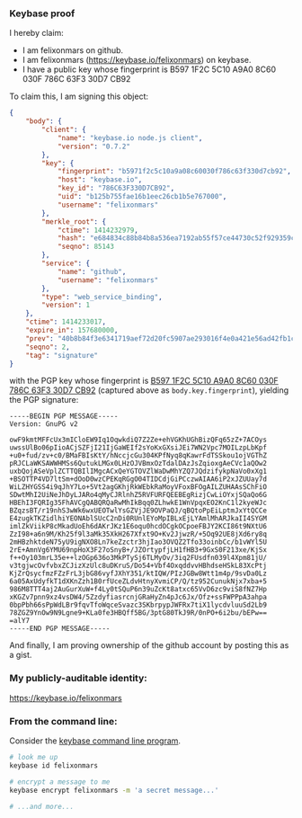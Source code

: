 ### Keybase proof

I hereby claim:

  * I am felixonmars on github.
  * I am felixonmars (https://keybase.io/felixonmars) on keybase.
  * I have a public key whose fingerprint is B597 1F2C 5C10 A9A0 8C60  030F 786C 63F3 30D7 CB92

To claim this, I am signing this object:

```json
{
    "body": {
        "client": {
            "name": "keybase.io node.js client",
            "version": "0.7.2"
        },
        "key": {
            "fingerprint": "b5971f2c5c10a9a08c60030f786c63f330d7cb92",
            "host": "keybase.io",
            "key_id": "786C63F330D7CB92",
            "uid": "b125b755fae16b1eec26cb1b5e767000",
            "username": "felixonmars"
        },
        "merkle_root": {
            "ctime": 1414232979,
            "hash": "e684834c88b84b8a536ea7192ab55f57ce44730c52f929359ca7cf7dddf50d505ed4bb32cc8517b15a1446146e942a64955771930ef48e00d9545d6c58a24f1a",
            "seqno": 85143
        },
        "service": {
            "name": "github",
            "username": "felixonmars"
        },
        "type": "web_service_binding",
        "version": 1
    },
    "ctime": 1414233017,
    "expire_in": 157680000,
    "prev": "40b8b84f3e6341719aef72d20fc5907ae293016f4e0a421e56ad42fb1cda3ede",
    "seqno": 2,
    "tag": "signature"
}
```

with the PGP key whose fingerprint is
[B597 1F2C 5C10 A9A0 8C60  030F 786C 63F3 30D7 CB92](https://keybase.io/felixonmars)
(captured above as `body.key.fingerprint`), yielding the PGP signature:

```
-----BEGIN PGP MESSAGE-----
Version: GnuPG v2

owF9kmtMFFcUx3mICloEW9Iq1OqwkdiQ7Z2Ze+ehVGKhUGhBizQFq65zZ+7ACOys
uwssUlBo06pIioACjSZFjI21IjGaWEIf2sYoKxGXsiJEi7WN2Vpc7MOILzpLbKpf
+u0+fud/zv+c0/BMaFBIsKtY/hNccjcGu304KPfNyq8qKawrFdTSSkou1ojVGThZ
pRJCLaWKSAWWHMSs6QutukLMGx0LHzOJVBmxOzTdalDAzJsZqioxgAeCVc1aQOw2
uxbQojASeVplZCTTQBIlIMgcACxQeYGTOVZlWaDwMhYZQ7JQdzifykpNaVo0xXg1
+BSOTTP4VD7ltSm+dOoD0wzCPEKqRGgO04TIDCdjGiPCczwAIAA6iP2xJZUUay7d
WiLZHYGSS4i9qJhY7Lo+5Vt2agGKhjRkWEbkRaMoyVFoxBFOgAILZUHAAsSChFiO
SDwtMhI2UiNeJhDyLJARo4qMyCJRlnhZ5RVFURFQEEBEgRizjCwLiOYxjSQaQo6G
HBEhI3FQRIg35FhAVCgQABQRQaRwMhIkBqq0ZLhwkE1WnVpqxEO2KnC1l2kyeWJc
BZqzsBT/r19nhS3wWk6wxUEOTwlYsGZVjJE9OVPaQJ/qBQtoPpEiLptmJxYtQCCe
E4zugkTKZidlhiYEONAblSUcC2nDi0RUnlEYoMpIBLxEjLYAmlMhARJkaII4SYGM
imlZkViikP8cMkadUoEh6dAKrJKz1E6oqu0hcdOCgkOCpoeFBJY2KCI86t9NXtU6
ZzI98+a6n9M/Kh25f9l3aMk35XkH267Xfxt9O+Kv2JjwzR/+5Oq92UE8jXd6ry8q
2mHBzhktdeN75yU9igNXO8Ln7keZzctr3hjIao3OVQZ2Tfo33oinbCc/b1vWYl5U
2rE+AmnVg6YMU69npHoX3F27oSnyB+/JZOrtypfjLH1fHB3+9GxS0F213xe/KjSx
f++Oy103mrL35e++lzOGp636o3MkPTySj6TLMyOv/3iq2FUsdfn039l4Xpm81jU/
v3tgjwcOvfvbxZCJizXzUlc8uDKruS/Do54+Vbf4OxqddvvHBhdseHSkL83XcPtj
KjZrQsycfmzFZzFrL3jbG86vyfJXhY351/ktIQW/PIzJGBw8Wtt1m4p/9svDa0Lz
6a05AxUdyfkT1dXKnZzh1B0rfUceZLdvHtnyXvmiCP/Q/tz952CunukNjx7xba+5
986M8TTT4aj2AuGurXuW+f4Ly0tSQuP6n39uZcKt8atxc65VvD6zc9viS8fNZ7Hp
xKGZv7pnn9xz4vsDW4/5ZzdyfiasrcnjGRaHyZn4pJc6Jx/Ofz+ssFWPPpA3ahpa
0bpPbh66sPpWdLBr9fqvTfoWqceSvazc3SKbrpypJWFRx7tiX1lycdvluuSd2Lb9
78ZGZ9YnOw9N9Lgne9+KLa0fe3HBQff5BG/3ptG80TkJ9R/0nPO+6i2bu/bEPw==
=alY7
-----END PGP MESSAGE-----

```

And finally, I am proving ownership of the github account by posting this as a gist.

### My publicly-auditable identity:

https://keybase.io/felixonmars

### From the command line:

Consider the [keybase command line program](https://keybase.io/docs/command_line).

```bash
# look me up
keybase id felixonmars

# encrypt a message to me
keybase encrypt felixonmars -m 'a secret message...'

# ...and more...
```
